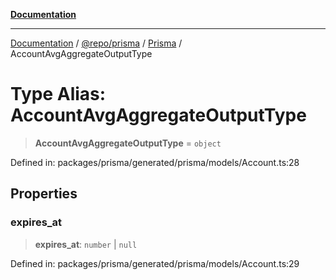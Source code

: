 [**Documentation**](../../../../../README.md)

***

[Documentation](../../../../../README.md) / [@repo/prisma](../../../README.md) / [Prisma](../README.md) / AccountAvgAggregateOutputType

# Type Alias: AccountAvgAggregateOutputType

> **AccountAvgAggregateOutputType** = `object`

Defined in: packages/prisma/generated/prisma/models/Account.ts:28

## Properties

### expires\_at

> **expires\_at**: `number` \| `null`

Defined in: packages/prisma/generated/prisma/models/Account.ts:29

